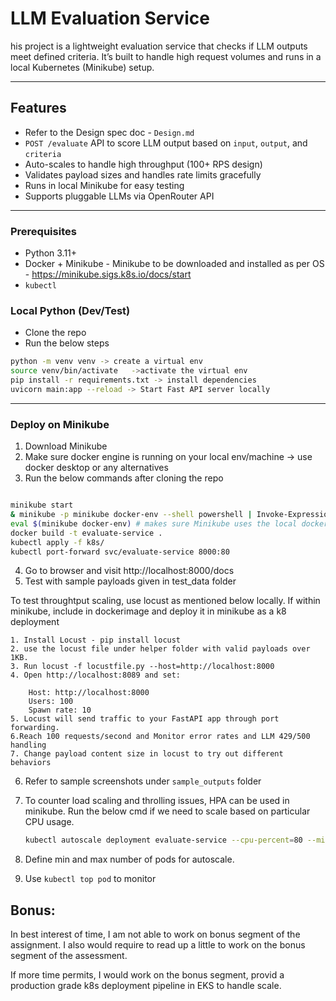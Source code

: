 
# LLM Evaluation Service 

his project is a lightweight evaluation service that checks if LLM outputs meet defined criteria. It’s built to handle high request volumes and runs in a local Kubernetes (Minikube) setup.

---

## Features

- Refer to the Design spec doc - `Design.md`
- `POST /evaluate` API to score LLM output based on `input`, `output`, and `criteria`
- Auto-scales to handle high throughput (100+ RPS design)
- Validates payload sizes and handles rate limits gracefully
- Runs in local Minikube for easy testing
- Supports pluggable LLMs via OpenRouter API

---


### Prerequisites

- Python 3.11+
- Docker + Minikube - Minikube to be downloaded and installed as per OS - https://minikube.sigs.k8s.io/docs/start
- `kubectl`

### Local Python (Dev/Test)

- Clone the repo
- Run the below steps
```bash
python -m venv venv -> create a virtual env
source venv/bin/activate   ->activate the virtual env
pip install -r requirements.txt -> install dependencies
uvicorn main:app --reload -> Start Fast API server locally
```
---------

### Deploy on Minikube

1. Download Minikube
2. Make sure docker engine is running on your local env/machine -> use docker desktop or any alternatives
3. Run the below commands after cloning the repo

```bash

minikube start
& minikube -p minikube docker-env --shell powershell | Invoke-Expression  # Windows PowerShell or
eval $(minikube docker-env) # makes sure Minikube uses the local docker engine
docker build -t evaluate-service .
kubectl apply -f k8s/
kubectl port-forward svc/evaluate-service 8000:80

```
4. Go to browser and visit http://localhost:8000/docs
5. Test with sample payloads given in test_data folder



To test throughtput scaling, use locust as mentioned below locally. If within minikube, include in dockerimage and deploy it in minikube as a k8 deployment

    1. Install Locust - pip install locust
    2. use the locust file under helper folder with valid payloads over 1KB.
    3. Run locust -f locustfile.py --host=http://localhost:8000
    4. Open http://localhost:8089 and set:

        Host: http://localhost:8000
        Users: 100
        Spawn rate: 10
    5. Locust will send traffic to your FastAPI app through port forwarding.
    6.Reach 100 requests/second and Monitor error rates and LLM 429/500 handling
    7. Change payload content size in locust to try out different behaviors

6. Refer to sample screenshots under `sample_outputs` folder
7. To counter load scaling and throlling issues, HPA can be used in minikube. Run the below cmd if we need to scale based on particular CPU usage. 

    ```bash
    kubectl autoscale deployment evaluate-service --cpu-percent=80 --min=1 --max=5
    ```
8. Define min and max number of pods for autoscale.
9. Use ```kubectl top pod``` to monitor  
## Bonus:

In best interest of time, I am not able to work on bonus segment of the assignment. I also would require to read up a little to work on the bonus segment of the assessment.

If more time permits, I would work on the bonus segment, provid a production grade k8s deployment pipeline in EKS to handle scale.
